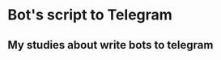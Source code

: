 Bot's script to Telegram
=======================================

My studies about write bots to telegram
---------------------------------------